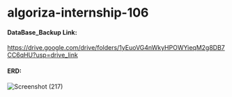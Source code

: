 # algoriza-internship-106
#### DataBase_Backup Link: 
https://drive.google.com/drive/folders/1yEuoVG4nWkyHPOWYieqM2g8DB7CC6qHU?usp=drive_link
#### ERD:
![Screenshot (217)](https://github.com/wejdangamal/algoriza-internship-2023BE106/assets/73383355/b5467dd7-d462-46d9-845d-a7941cbbb08e)
